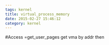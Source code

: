 ```yaml
---
tags: kernel
title: virtual_process_memory
date: 2015-02-27 15:46:12
category: kernel
---
```

#Access 
=get_user_pages
get vma by addr then
